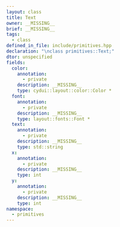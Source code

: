 ```yaml
---
layout: class
title: Text
owner: __MISSING__
brief: __MISSING__
tags:
  - class
defined_in_file: include/primitives.hpp
declaration: "\nclass primitives::Text;"
dtor: unspecified
fields:
  color:
    annotation:
      - private
    description: __MISSING__
    type: cydui::layout::color::Color *
  font:
    annotation:
      - private
    description: __MISSING__
    type: layout::fonts::Font *
  text:
    annotation:
      - private
    description: __MISSING__
    type: std::string
  x:
    annotation:
      - private
    description: __MISSING__
    type: int
  y:
    annotation:
      - private
    description: __MISSING__
    type: int
namespace:
  - primitives
---
```

